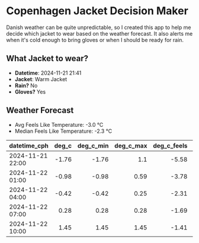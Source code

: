 
# Copenhagen Jacket Decision Maker

Danish weather can be quite unpredictable, so I created this app to help me decide which jacket to wear based on the weather forecast. 
It also alerts me when it's cold enough to bring gloves or when I should be ready for rain.

## What Jacket to wear?

- **Datetime**: 2024-11-21 21:41
- **Jacket**: Warm Jacket
- **Rain?** No
- **Gloves?** Yes

## Weather Forecast
- Avg Feels Like Temperature: -3.0 °C
- Median Feels Like Temperature: -2.3 °C

| datetime_cph     |   deg_c |   deg_c_min |   deg_c_max |   deg_c_feels | weather   | wind   | rain   |
|:-----------------|--------:|------------:|------------:|--------------:|:----------|:-------|:-------|
| 2024-11-21 22:00 |   -1.76 |       -1.76 |        1.1  |         -5.58 | Clouds    | Low    | None   |
| 2024-11-22 01:00 |   -0.98 |       -0.98 |        0.59 |         -3.78 | Clouds    | Low    | None   |
| 2024-11-22 04:00 |   -0.42 |       -0.42 |        0.25 |         -2.31 | Clouds    | Low    | None   |
| 2024-11-22 07:00 |    0.28 |        0.28 |        0.28 |         -1.69 | Clouds    | Low    | None   |
| 2024-11-22 10:00 |    1.45 |        1.45 |        1.45 |         -1.41 | Clouds    | Low    | None   |
        